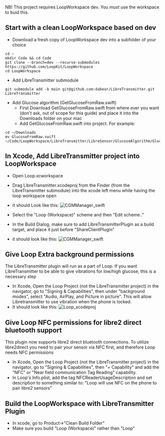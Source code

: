 NB! This project requires LoopWorkspace dev. You *must* use the workspace to buid this.

## Start with a clean LoopWorkspace based on dev

* Download a fresh copy of LoopWorkspace dev into a subfolder of your choice
```
cd ~
mkdir Code && cd Code
git clone --branch=dev --recurse-submodules https://github.com/LoopKit/LoopWorkspace
cd LoopWorkspace
```

* Add LibreTransmitter submodule
```
git submodule add -b main git@github.com:dabear/LibreTransmitter.git LibreTransmitter
```

* Add Glucose algorithm (GetGlucoseFromRaw.swift)
  * First Download GetGlucoseFromRaw.swift from where ever you want (don't ask, out of scope for this guide) and place it into the Downloads folder on your mac
  * Add GetGlucoseFromRaw.swift into project. For example:
```
cd ~/Downloads
mv GlucoseFromRaw.swift ~/Code/LoopWorkspace/LibreTransmitter/LibreSensor/GlucoseAlgorithm/GlucoseFromRaw.swift
```

## In Xcode, Add LibreTransmitter project into LoopWorkspace
* Open Loop.xcworkspace
* Drag LibreTransmitter.xcodeproj from the Finder (from the LibreTransmitter submodule) into the xcode left menu while having the loop workspace open 
* It should Look like this:
![CGMManager_swift](https://user-images.githubusercontent.com/442324/111884066-63241500-89bf-11eb-9b0c-14a440111cda.jpg "LibreTransmitter as part of workspace")

* Select the "Loop (Workspace)" scheme and then "Edit scheme.."
* In the Build Dialog, make sure to add LibreTransmitterPlugin as a build target, and place it just before "ShareClientPlugin"
* it should look like this: ![CGMManager_swift](https://user-images.githubusercontent.com/442324/111884191-41775d80-89c0-11eb-8f8a-51290e85d9a5.jpg)

## Give Loop Extra background permissions
 The LibreTransmitter plugin will run as a part of Loop. If you want LibreTransmitter to be able to give vibrations for low/high glucose, this is a necessary step
* In Xcode, Open the Loop Project (not the LibreTransmitter project) in the navigator, go to "Signing & Capabilities", then under "background modes", select "Audio, AirPlay, and Picture in picture". This will allow Libretransmitter to use vibration when the phone is locked.
* It should look like this: ![Loop_xcodeproj](https://user-images.githubusercontent.com/442324/111884302-14777a80-89c1-11eb-9171-76ffcef2f345.jpg "Audio/Vibrate capability added into Loop For libretransmitter to work in background")

## Give Loop NFC permissions for libre2 direct bluetooth support
This plugin now supports libre2 direct bluetooth connections.
To utilize libre2direct you need to pair your sensor via NFC first, and therefore Loop needs NFC permissions
* In Xcode, Open the Loop Project (not the LibreTransmitter project) in the navigator, go to "Signing & Capabilities",  then "+ Capability" and add the "NFC" or "Near field communication Tag Reading" capability.
* In Loop's Info.plist, add the tag NFCReaderUsageDescription and set description to something similar to: "Loop will use NFC on the phone to pair libre2 sensors"




## Build the LoopWorkspace with LibreTransmitter Plugin
* In xcode, go to Product->"Clean Build Folder"
* Make sure you build "Loop (Workspace)" rather than "Loop"

